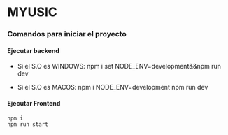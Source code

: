 # MYUSIC #


### Comandos para iniciar el proyecto ###

#### Ejecutar backend ####

- Si el S.O es WINDOWS:
    npm i
    set NODE_ENV=development&&npm run dev

- Si el S.O es MACOS:
    npm i
    NODE_ENV=development npm run dev

#### Ejecutar Frontend ####
    npm i   
    npm run start

